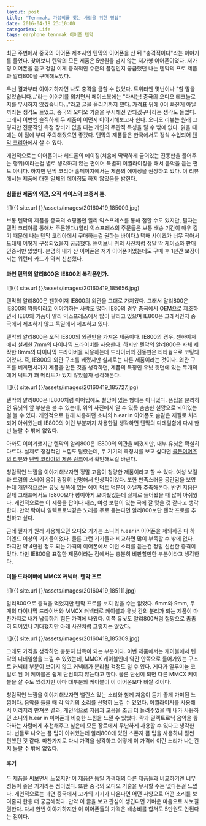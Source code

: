 ```yaml
---
layout: post
title: "Tennmak, 가성비를 찾는 사람을 위한 명답"
date: 2016-04-18 23:10:00
categories: Life
tags: earphone tennmak 이어폰 텐막
---
```


 최근 주변에서 중국의 이어폰 제조사인 텐막의 이어폰을 산 뒤 "충격적이다"라는 이야기를 들었다. 찾아보니 텐막의 모든 제품은 5만원을 넘지 않는 저가형 이어폰이었다. 저가형 이어폰을 듣고 정말 이게 충격적인 수준의 품질인지 궁금했던 나는 텐막의 프로 제품과 알리800을 구매해보았다.
 
 우선 결과부터 이야기하자면 나도 충격을 금할 수 없었다. 트위터엔 몇번이나 "할 말을 잃었습니다…"라는 이야기를 외치면서 페이스북에는 "다씨는! 중국의 오디오 테크놀로지를 무시하지 않겠습니다…"라고 글을 올리기까지 했다. 가격표 뒤에 0이 빠진게 아닐까라는 생각도 들었고, 중국의 오디오 기술을 무시해선 안되겠구나라는 생각도 들었다. 그래서 이번엔 솔직하게 두 제품이 어떤지 이야기해보고자 한다. 오디오 리뷰는 원래 그렇지만 전문적인 측정 장비가 없을 때는 개인의 주관적 특성을 탈 수 밖에 없다. 읽을 때에는 이 점에 부디 주의해줬으면 좋겠다. 텐막의 제품들은 한국에서도 정식 수입되어 [텐막 코리아](http://tennmak.co.kr)에서 살 수 있다.
 
 개인적으로는 이어폰이나 헤드폰의 에이징(처음에 딱딱하게 굳어있는 진동판을 풀어주는 행위)이라는걸 별로 생각하지 않는 편이며 특별히 이퀄라이징을 해서 음악을 듣는 편도 아니다. 하지만 텐막 코리아 홈페이지에서는 제품의 에이징을 권장하고 있다. 이 리뷰에서는 제품에 대한 일체의 에이징도 하지 않았음을 밝힌다.
  
#### 심플한 제품의 외관, 오직 케이스와 보증서 뿐.

 ![]({{ site.url }}/assets/images/20160419_185009.jpg)
 
 보통 텐막의 제품을 중국의 쇼핑몰인 알리 익스프레스를 통해 접할 수도 있지만, 필자는 텐막 코리아를 통해서 주문했다.(알리 익스프레스의 주문들은 보통 배송 기간이 매우 길기 때문에 나는 텐막 코리아에서 구매하는걸 권하는 바이다.) 택배 사이즈가 너무 작아서 도대체 어떻게 구성되었을지 궁금했다. 뜯어보니 위의 사진처럼 정말 딱 케이스와 판매 인증서만 있었다. 분명히 내가 산 이어폰은 저가 이어폰이었는데도 구매 후 1년간 보장이 되는 워런티 카드가 와서 신선했다. 
 
#### 과연 텐막의 알리800은 IE800의 복각품인가.

 ![]({{ site.url }}/assets/images/20160419_185656.jpg)

 텐막의 알리800은 젠하이저 IE800의 외관을 그대로 가져왔다. 그래서 알리800은 IE800의 짝퉁이라고 이야기하는 사람도 많다. IE80의 경우 중국에서 OEM으로 제조하면서 IE80의 가품이 알리 익스프레스에서 많이 팔리고 있으며 IE800은 그래서인지 중국에서 제조하지 않고 독일에서 제조하고 있다.
 
 텐막의 알리800은 오직 IE800의 외관만을 가져온 제품이다. IE800의 경우, 젠하이저에서 설계한 7mm의 다이나믹 드라이버를 사용한다. 하지만 텐막의 알리800은 자체 제작한 8mm의 다이나믹 드라이버을 사용하는데 드라이버의 진동판은 티타늄으로 코팅되어있다. 즉, IE800의 외관 구조를 베꼈지만 실제로는 다른 제품이라는 것이다. 외관 구조를 베끼면서까지 제품을 만든 것을 생각하면, 제품의 특징인 유닛 뒷면에 있는 두개의 에어 덕트가 꽤 메리트가 있지 않았을까 생각해본다.
 
 ![]({{ site.url }}/assets/images/20160419_185727.jpg)
 
 텐막의 알리800은 IE800처럼 이어팁에도 철망이 있는 형태는 아니었다. 폼팁을 분리하면 유닛의 앞 부분을 볼 수 있는데, 위의 사진에서 알 수 있듯 촘촘한 철망으로 되어있는걸 볼 수 있다. 개인적으로 원래 사용하던 소니의 h.ear in 이어폰도 솜같은 재질로 처리되어 아쉬웠는데 IE800의 이런 부분까지 차용한걸 생각하면 텐막의 디테일함에 다시 한번 놀랄 수 밖에 없었다.
 
 아까도 이야기했지만 텐막의 알리800은 IE800의 외관을 베꼈지만, 내부 유닛은 확실히 다르다. 실제로 청감적인 느낌도 달랐는데, 두 기기의 측정치를 보고 싶다면 [골든이어즈의 리뷰](http://goldenears.net/board/index.php?mid=GR_Earphones&search_target=title&search_keyword=IE800&document_srl=3516111)와 [텐막 코리아의 제품 링크](http://tennmak.co.kr/product/detail.html?product_no=17&cate_no=44&display_group=1)에서 확인해보길 바란다.

 청감적인 느낌을 이야기해보자면 정말 고음이 청량한 제품이라고 할 수 있다. 여성 보컬과 드럼의 스네어 음이 굉장히 선명해서 인상적이었다. 또한 만족스러움 공간감을 보였는데 개인적으로는 유닛 뒷쪽에 있는 에어 덕트 덕분이 아닐까 추측해본다. 반면 저음은 실제 그래프에서도 IE800보다 평이하게 보여줬었는데 실제로 들어봤을 때 많이 아쉬웠다. 개인적으로는 이 제품을 팝이나 재즈, 여성 보컬이 있는 곡에 잘 맞을 것 같다고 생각한다. 만약 락이나 일렉트로닉같은 노래를 주로 듣는다면 알리800보단 텐막 프로를 추천하고 싶다.
 
 근데 필자가 원래 사용해오던 오디오 기기는 소니의 h.ear in 이어폰을 제외하곤 다 하이엔드 이상의 기기들이었다. 물론 그런 기기들과 비교하면 많이 부족할 수 밖에 없다. 하지만 약 4만원 정도 되는 가격의 이어폰에서 이런 소리를 듣는건 정말 신선한 충격이었다. 다만 IE800을 표절한 제품이라는 점에서는 충분히 비판할만한 부분이라고 생각한다.

#### 더블 드라이버에 MMCX 커넥터. 텐막 프로

 ![]({{ site.url }}/assets/images/20160419_185111.jpg)

 알리800으로 충격을 먹었지만 텐막 프로를 보지 않을 수는 없었다. 6mm와 9mm, 두 개의 다이나믹 드라이버와 MMCX 커넥터로 케이블과 유닛 간의 분리가 되는 제품이 마찬가지로 내가 납득하기 힘든 가격에 나왔다. 이쪽 유닛도 알리800처럼 철망으로 촘촘히 되어있나 기대했지만 아래 사진처럼 그렇지는 않았다. 
 
 ![]({{ site.url }}/assets/images/20160419_185309.jpg)

 그래도 가격을 생각하면 충분히 납득이 되는 부분이다. 이번 제품에서는 케이블에서 텐막의 디테일함을 느낄 수 있었는데, MMCX 케이블인데 약간 안쪽으로 들어가있는 구조로 커넥터 부분이 보이지 않고 커넥터가 분리될 걱정도 덜 수 있다. 게다가 알루미늄 코일로 된 이 케이블은 쉽게 단선되지 않는다고 한다. 물론 단선이 되면 다른 MMCX 케이블을 살 수도 있겠지만 아마 대부분의 케이블이 이 이어폰보다 비쌀 것이다.
 
 청감적인 느낌을 이야기해보자면 밸런스 있는 소리와 함께 저음이 듣기 좋게 가미된 느낌이다. 음악을 들을 때 각 악기의 소리를 선명히 느낄 수 있었다. 이퀄라이저를 사용해서 이리저리 만져본 결과, 개인적으로 저음과 고음을 조금 더 늘려주었을 때 내가 사용하던 소니의 h.ear in 이어폰과 비슷한 느낌을 느낄 수 있었다. 락과 일렉트로닉 음악을 좋아하는 사람에게 추천해주고 싶은데 모든 장르에서 무난하게 사용할 수 있다고 생각한다. 번들로 나오는 폼 팁이 아쉬웠는데 알리800에 있던 스폰지 폼 팁을 사용하니 훨씬 편했던 것 같다. 마찬가지로 다시 가격을 생각하고 어떻게 이 가격에 이런 소리가 나는건지 놀랄 수 밖에 없었다.

#### 후기

 두 제품을 써보면서 느꼈지만 이 제품은 동일 가격대의 다른 제품들과 비교하기엔 너무 성능이 좋은 기기라는 점이었다. 또한 중국의 오디오 기술을 무시할 수는 없다는걸 느꼈다. 개인적으로는 과연 중국에서 고가의 기기가 나온다면 어떤 사양으로 어떤 소리를 보여줄지 한층 더 궁금해졌다. 만약 이 글을 보고 관심이 생긴다면 가벼운 마음으로 사보길 권한다. 다시 한번 이야기하지만 이 이어폰들의 가격은 배송비를 합쳐도 5만원도 안된다는 점이다.